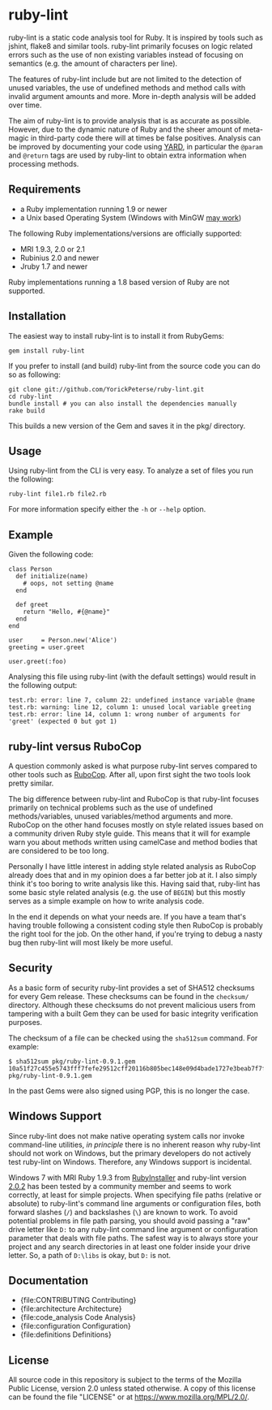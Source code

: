 # ruby-lint

ruby-lint is a static code analysis tool for Ruby. It is inspired by tools such
as jshint, flake8 and similar tools. ruby-lint primarily focuses on logic
related errors such as the use of non existing variables instead of focusing on
semantics (e.g. the amount of characters per line).

The features of ruby-lint include but are not limited to the detection of
unused variables, the use of undefined methods and method calls with invalid
argument amounts and more. More in-depth analysis will be added over time.

The aim of ruby-lint is to provide analysis that is as accurate as possible.
However, due to the dynamic nature of Ruby and the sheer amount of meta-magic
in third-party code there will at times be false positives. Analysis can be
improved by documenting your code using [YARD][yard], in particular the
`@param` and `@return` tags are used by ruby-lint to obtain extra information
when processing methods.

## Requirements

* a Ruby implementation running 1.9 or newer
* a Unix based Operating System (Windows with MinGW [may work](#windows))

The following Ruby implementations/versions are officially supported:

* MRI 1.9.3, 2.0 or 2.1
* Rubinius 2.0 and newer
* Jruby 1.7 and newer

Ruby implementations running a 1.8 based version of Ruby are not supported.

## Installation

The easiest way to install ruby-lint is to install it from RubyGems:

    gem install ruby-lint

If you prefer to install (and build) ruby-lint from the source code you can do
so as following:

    git clone git://github.com/YorickPeterse/ruby-lint.git
    cd ruby-lint
    bundle install # you can also install the dependencies manually
    rake build

This builds a new version of the Gem and saves it in the pkg/ directory.

## Usage

Using ruby-lint from the CLI is very easy. To analyze a set of files
you run the following:

    ruby-lint file1.rb file2.rb

For more information specify either the `-h` or `--help` option.

## Example

Given the following code:

    class Person
      def initialize(name)
        # oops, not setting @name
      end

      def greet
        return "Hello, #{@name}"
      end
    end

    user     = Person.new('Alice')
    greeting = user.greet

    user.greet(:foo)

Analysing this file using ruby-lint (with the default settings) would result in
the following output:

    test.rb: error: line 7, column 22: undefined instance variable @name
    test.rb: warning: line 12, column 1: unused local variable greeting
    test.rb: error: line 14, column 1: wrong number of arguments for 'greet' (expected 0 but got 1)

## ruby-lint versus RuboCop

A question commonly asked is what purpose ruby-lint serves compared to other
tools such as [RuboCop][rubocop]. After all, upon first sight the two tools
look pretty similar.

The big difference between ruby-lint and RuboCop is that ruby-lint focuses
primarily on technical problems such as the use of undefined methods/variables,
unused variables/method arguments and more. RuboCop on the other hand focuses
mostly on style related issues based on a community driven Ruby style guide.
This means that it will for example warn you about methods written using
camelCase and method bodies that are considered to be too long.

Personally I have little interest in adding style related analysis as RuboCop
already does that and in my opinion does a far better job at it. I also simply
think it's too boring to write analysis like this. Having said that, ruby-lint
has some basic style related analysis (e.g. the use of `BEGIN`) but this mostly
serves as a simple example on how to write analysis code.

In the end it depends on what your needs are. If you have a team that's having
trouble following a consistent coding style then RuboCop is probably the right
tool for the job. On the other hand, if you're trying to debug a nasty bug then
ruby-lint will most likely be more useful.

## Security

As a basic form of security ruby-lint provides a set of SHA512 checksums for
every Gem release. These checksums can be found in the `checksum/` directory.
Although these checksums do not prevent malicious users from tampering with a
built Gem they can be used for basic integrity verification purposes.

The checksum of a file can be checked using the `sha512sum` command. For
example:

    $ sha512sum pkg/ruby-lint-0.9.1.gem
    10a51f27c455e5743fff7fefe29512cff20116b805bec148e09d4bade1727e3beab7f7f9ee97b020d290773edcb7bd1685858ccad0bbd1a35cc0282c00c760c6  pkg/ruby-lint-0.9.1.gem

In the past Gems were also signed using PGP, this is no longer the case.

<a name="windows"></a>
## Windows Support

Since ruby-lint does not make native operating system calls nor invoke command-line utilities, *in principle* there is no inherent reason why ruby-lint should not work on Windows, but the primary developers do not actively test ruby-lint on Windows. Therefore, any Windows support is incidental.

Windows 7 with MRI Ruby 1.9.3 from [RubyInstaller](http://rubyinstaller.org) and ruby-lint version [2.0.2](https://github.com/YorickPeterse/ruby-lint/releases/tag/2.0.2) has been tested by a community member and seems to work correctly, at least for simple projects. When specifying file paths (relative or absolute) to ruby-lint's command line arguments or configuration files, both forward slashes (`/`) and backslashes (`\`) are known to work. To avoid potential problems in file path parsing, you should avoid passing a "raw" drive letter like `D:` to any ruby-lint command line argument or configuration parameter that deals with file paths. The safest way is to always store your project and any search directories in at least one folder inside your drive letter. So, a path of `D:\libs` is okay, but `D:` is not.

## Documentation

* {file:CONTRIBUTING Contributing}
* {file:architecture Architecture}
* {file:code\_analysis Code Analysis}
* {file:configuration Configuration}
* {file:definitions Definitions}

## License

All source code in this repository is subject to the terms of the Mozilla Public
License, version 2.0 unless stated otherwise. A copy of this license can be
found the file "LICENSE" or at <https://www.mozilla.org/MPL/2.0/>.

[rubocop]: https://github.com/bbatsov/rubocop
[yard]: http://yardoc.org/
